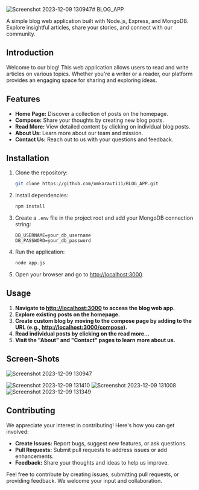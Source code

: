 ![Screenshot 2023-12-09 130947](https://github.com/omkarauti11/BLOG_APP/assets/122270586/befb7e64-ed9a-4bc7-9603-770ffc9a742f)# BLOG_APP

A simple blog web application built with Node.js, Express, and MongoDB. Explore insightful articles, share your stories, and connect with our community.


## Introduction

Welcome to our blog! This web application allows users to read and write articles on various topics. Whether you're a writer or a reader, our platform provides an engaging space for sharing and exploring ideas.

## Features

- **Home Page:** Discover a collection of posts on the homepage.
- **Compose:** Share your thoughts by creating new blog posts.
- **Read More:** View detailed content by clicking on individual blog posts.
- **About Us:** Learn more about our team and mission.
- **Contact Us:** Reach out to us with your questions and feedback.

## Installation

1. Clone the repository:

   ```bash
   git clone https://github.com/omkarauti11/BLOG_APP.git

   ```

2. Install dependencies:

    ```bash
    npm install
    ```

3. Create a `.env` file in the project root and add your MongoDB connection string:

    ```env
    DB_USERNAME=your_db_username
    DB_PASSWORD=your_db_password
    ```

4. Run the application:

    ```bash
    node app.js
    ```

5. Open your browser and go to [http://localhost:3000](http://localhost:3000).


## Usage

1. **Navigate to [http://localhost:3000](http://localhost:3000) to access the blog web app.**
2. **Explore existing posts on the homepage.**
3. **Create custom blog by moving to the compose page by adding to the URL (e.g., [http://localhost:3000/compose](http://localhost:3000/compose)).**
4. **Read individual posts by clicking on the read more...**
5. **Visit the "About" and "Contact" pages to learn more about us.**

## Screen-Shots
![Screenshot 2023-12-09 130947](https://github.com/omkarauti11/BLOG_APP/assets/122270586/fa979fbd-2b74-47c2-8137-886488cf9718)

![Screenshot 2023-12-09 131410](https://github.com/omkarauti11/BLOG_APP/assets/122270586/67596d7f-6278-46e7-ba73-5df3fc04ffc5)
![Screenshot 2023-12-09 131008](https://github.com/omkarauti11/BLOG_APP/assets/122270586/be5aafdc-65c6-471f-ba86-3a33dd5cee26)
![Screenshot 2023-12-09 131349](https://github.com/omkarauti11/BLOG_APP/assets/122270586/bbd34c2d-81b6-4098-ad0c-c953783e4df5)

## Contributing

We appreciate your interest in contributing! Here's how you can get involved:

- **Create Issues:** Report bugs, suggest new features, or ask questions.
- **Pull Requests:** Submit pull requests to address issues or add enhancements.
- **Feedback:** Share your thoughts and ideas to help us improve.

Feel free to contribute by creating issues, submitting pull requests, or providing feedback. We welcome your input and collaboration.



   

